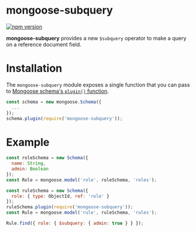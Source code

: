 # mongoose-subquery

[![npm version](https://badge.fury.io/js/mongoose-subquery.svg)](https://badge.fury.io/js/mongoose-subquery)

**mongoose-subquery** provides a new `$subquery` operator to make a query on a reference document field.

# Installation

The `mongoose-subquery` module exposes a single function that you can
pass to [Mongoose schema's `plugin()` function](https://mongoosejs.com/docs/api.html#schema_Schema-plugin).

```javascript
const schema = new mongoose.Schema({
  ...
});
schema.plugin(require('mongoose-subquery'));
```

# Example

```javascript
const roleSchema = new Schema({
  name: String,
  admin: Boolean
});
const Role = mongoose.model('role', roleSchema, 'roles');

const ruleSchema = new Schema({
  role: { type: ObjectId, ref: 'role' }
});
ruleSchema.plugin(require('mongoose-subquery'));
const Rule = mongoose.model('rule', ruleSchema, 'rules');

Rule.find({ role: { $subquery: { admin: true } } });
```